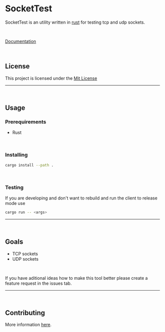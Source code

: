 # SocketTest
SocketTest is an utility written in [rust](https://www.rust-lang.org/) for testing tcp and udp sockets. 

<br>

[Documentation](https://oss.kotw.dev/sockettest/docs/)

<br>

## License
This project is licensed under the [Mit License](https://mit-license.org/)

<hr>
<br>

## Usage

### Prerequirements

- Rust

<br>

### Installing
```sh
cargo install --path .
```

<br>

### Testing
If you are developing and don't want to rebuild and run the client to release mode use
```sh
cargo run -- <args>
```

<hr>
<br>

## Goals

- TCP sockets
- UDP sockets

<br>

If you have aditional ideas how to make this tool better please create a feature request in the issues tab.

<hr>
<br>

## Contributing
More information [here](https://oss.kotw.dev/sockettest/CONTRIBUTE).
